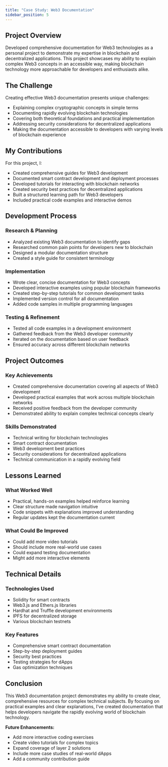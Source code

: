 ```yaml
---
title: "Case Study: Web3 Documentation"
sidebar_position: 5
---
```


## Project Overview

Developed comprehensive documentation for Web3 technologies as a personal project to demonstrate my expertise in blockchain and decentralized applications. This project showcases my ability to explain complex Web3 concepts in an accessible way, making blockchain technology more approachable for developers and enthusiasts alike.

## The Challenge

Creating effective Web3 documentation presents unique challenges:
- Explaining complex cryptographic concepts in simple terms
- Documenting rapidly evolving blockchain technologies
- Covering both theoretical foundations and practical implementation
- Addressing security considerations for decentralized applications
- Making the documentation accessible to developers with varying levels of blockchain experience

## My Contributions

For this project, I:
- Created comprehensive guides for Web3 development
- Documented smart contract development and deployment processes
- Developed tutorials for interacting with blockchain networks
- Created security best practices for decentralized applications
- Built a structured learning path for Web3 developers
- Included practical code examples and interactive demos

## Development Process

### Research & Planning
- Analyzed existing Web3 documentation to identify gaps
- Researched common pain points for developers new to blockchain
- Designed a modular documentation structure
- Created a style guide for consistent terminology

### Implementation
- Wrote clear, concise documentation for Web3 concepts
- Developed interactive examples using popular blockchain frameworks
- Created step-by-step tutorials for common development tasks
- Implemented version control for all documentation
- Added code samples in multiple programming languages

### Testing & Refinement
- Tested all code examples in a development environment
- Gathered feedback from the Web3 developer community
- Iterated on the documentation based on user feedback
- Ensured accuracy across different blockchain networks

## Project Outcomes

### Key Achievements
- Created comprehensive documentation covering all aspects of Web3 development
- Developed practical examples that work across multiple blockchain networks
- Received positive feedback from the developer community
- Demonstrated ability to explain complex technical concepts clearly

### Skills Demonstrated
- Technical writing for blockchain technologies
- Smart contract documentation
- Web3 development best practices
- Security considerations for decentralized applications
- Technical communication in a rapidly evolving field

## Lessons Learned

### What Worked Well
- Practical, hands-on examples helped reinforce learning
- Clear structure made navigation intuitive
- Code snippets with explanations improved understanding
- Regular updates kept the documentation current

### What Could Be Improved
- Could add more video tutorials
- Should include more real-world use cases
- Could expand testing documentation
- Might add more interactive elements

## Technical Details

### Technologies Used
- Solidity for smart contracts
- Web3.js and Ethers.js libraries
- Hardhat and Truffle development environments
- IPFS for decentralized storage
- Various blockchain testnets

### Key Features
- Comprehensive smart contract documentation
- Step-by-step deployment guides
- Security best practices
- Testing strategies for dApps
- Gas optimization techniques

## Conclusion

This Web3 documentation project demonstrates my ability to create clear, comprehensive resources for complex technical subjects. By focusing on practical examples and clear explanations, I've created documentation that helps developers navigate the rapidly evolving world of blockchain technology.

**Future Enhancements:**
- Add more interactive coding exercises
- Create video tutorials for complex topics
- Expand coverage of layer 2 solutions
- Include more case studies of real-world dApps
- Add a community contribution guide
